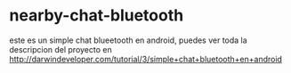 # nearby-chat-bluetooth
este es un simple chat blueetooth en android, puedes ver toda la descripcion del proyecto en http://darwindeveloper.com/tutorial/3/simple+chat+bluetooth+en+android
